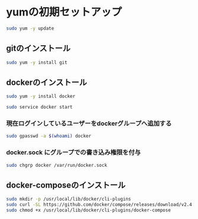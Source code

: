 # yumの初期セットアップ
```bash
sudo yum -y update
```

## gitのインストール
```bash
sudo yum -y install git
```

## dockerのインストール
```bash
sudo yum -y install docker
```
```bash
sudo service docker start
```
### 現在ログインしているユーザーをdockerグループへ追加する
```bash
sudo gpasswd -a $(whoami) docker
```
### docker.sock にグループでの書き込み権限を付与
```bash
sudo chgrp docker /var/run/docker.sock
```

## docker-composeのインストール
```bash
sudo mkdir -p /usr/local/lib/docker/cli-plugins
sudo curl -SL https://github.com/docker/compose/releases/download/v2.4.1/docker-compose-linux-x86_64 -o /usr/local/lib/docker/cli-plugins/docker-compose
sudo chmod +x /usr/local/lib/docker/cli-plugins/docker-compose
```